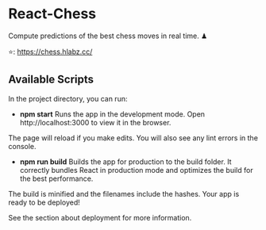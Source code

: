 # React-Chess
Compute predictions of the best chess moves in real time. ♟ 

⭐️: https://chess.hlabz.cc/

## Available Scripts
In the project directory, you can run:

- **npm start**
Runs the app in the development mode.
Open http://localhost:3000 to view it in the browser.

The page will reload if you make edits.
You will also see any lint errors in the console.

- **npm run build**
Builds the app for production to the build folder.
It correctly bundles React in production mode and optimizes the build for the best performance.

The build is minified and the filenames include the hashes.
Your app is ready to be deployed!

See the section about deployment for more information.
 
 
 
  
  
 
